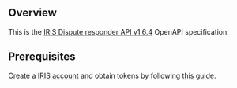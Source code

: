 ## Overview
This is the [IRIS Dispute responder API v1.6.4](https://www.iriscrm.com/api) OpenAPI specification.
## Prerequisites

  Create a [IRIS account](https://www.iriscrm.com) and obtain tokens by following [this guide](https://www.iriscrm.com/api/#section/Generate-an-API-token).
